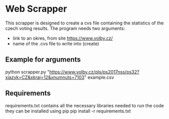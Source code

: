 # Web Scrapper
This scrapper is designed to create a cvs file containing the statistics of the czech voting results.
The program needs two arguments:
- link to an okres, from site https://www.volby.cz/
- name of the .cvs file to write into (create)

## Example for arguments
python scrapper.py "https://www.volby.cz/pls/ps2017nss/ps32?xjazyk=CZ&xkraj=12&xnumnuts=7103" example.csv

## Requirements
requirements.txt contains all the necessary libraries needed to run the code
they can be installed using pip
pip install -r requirements.txt
